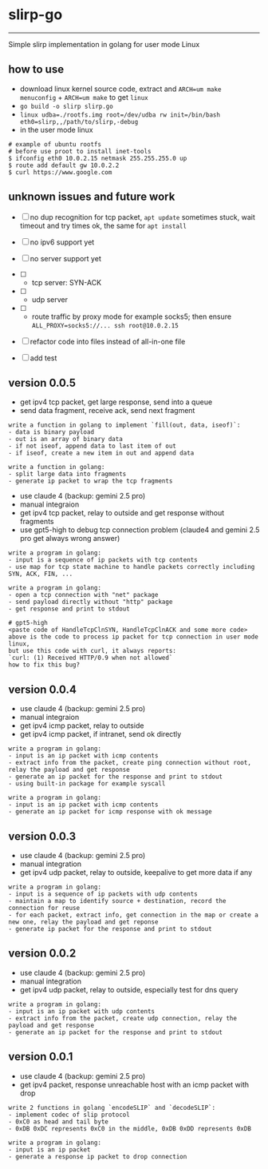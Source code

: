 # slirp-go
----------

Simple slirp implementation in golang for user mode Linux

## how to use

- download linux kernel source code, extract and `ARCH=um make menuconfig` + `ARCH=um make` to get `linux`
- `go build -o slirp slirp.go`
- `linux udba=./rootfs.img root=/dev/udba rw init=/bin/bash eth0=slirp,,/path/to/slirp,-debug`
- in the user mode linux

```
# example of ubuntu rootfs
# before use proot to install inet-tools
$ ifconfig eth0 10.0.2.15 netmask 255.255.255.0 up
$ route add default gw 10.0.2.2
$ curl https://www.google.com
```
## unknown issues and future work

- [ ] no dup recognition for tcp packet, `apt update` sometimes stuck, wait timeout and try times ok, the same for `apt install`
- [ ] no ipv6 support yet
- [ ] no server support yet
- [ ] - tcp server: SYN-ACK
- [ ] - udp server
- [ ] - route traffic by proxy mode for example socks5; then ensure `ALL_PROXY=socks5://... ssh root@10.0.2.15`
- [ ] refactor code into files instead of all-in-one file
- [ ] add test


## version 0.0.5

- get ipv4 tcp packet, get large response, send into a queue
- send data fragment, receive ack, send next fragment

```
write a function in golang to implement `fill(out, data, iseof)`:
- data is binary payload
- out is an array of binary data
- if not iseof, append data to last item of out
- if iseof, create a new item in out and append data
```

```
write a function in golang:
- split large data into fragments
- generate ip packet to wrap the tcp fragments
```

- use claude 4 (backup: gemini 2.5 pro)
- manual integraion
- get ipv4 tcp packet, relay to outside and get response without fragments
- use gpt5-high to debug tcp connection problem (claude4 and gemini 2.5 pro get always wrong answer)

```
write a program in golang:
- input is a sequence of ip packets with tcp contents
- use map for tcp state machine to handle packets correctly including SYN, ACK, FIN, ...
```

```
write a program in golang:
- open a tcp connection with "net" package
- send payload directly without "http" package
- get response and print to stdout
```

```
# gpt5-high
<paste code of HandleTcpClnSYN, HandleTcpClnACK and some more code>
above is the code to process ip packet for tcp connection in user mode linux,
but use this code with curl, it always reports:
`curl: (1) Received HTTP/0.9 when not allowed`
how to fix this bug?
```

## version 0.0.4

- use claude 4 (backup: gemini 2.5 pro)
- manual integraion
- get ipv4 icmp packet, relay to outside
- get ipv4 icmp packet, if intranet, send ok directly

```
write a program in golang:
- input is an ip packet with icmp contents
- extract info from the packet, create ping connection without root, relay the payload and get response
- generate an ip packet for the response and print to stdout
- using built-in package for example syscall
```

```
write a program in golang:
- input is an ip packet with icmp contents
- generate an ip packet for icmp response with ok message
```

## version 0.0.3

- use claude 4 (backup: gemini 2.5 pro)
- manual integration
- get ipv4 udp packet, relay to outside, keepalive to get more data if any

```
write a program in golang:
- input is a sequence of ip packets with udp contents
- maintain a map to identify source + destination, record the connection for reuse
- for each packet, extract info, get connection in the map or create a new one, relay the payload and get reponse
- generate ip packet for the response and print to stdout
```

## version 0.0.2

- use claude 4 (backup: gemini 2.5 pro)
- manual integration
- get ipv4 udp packet, relay to outside, especially test for dns query

```
write a program in golang:
- input is an ip packet with udp contents
- extract info from the packet, create udp connection, relay the payload and get response
- generate an ip packet for the response and print to stdout
```

## version 0.0.1

- use claude 4 (backup: gemini 2.5 pro)
- get ipv4 packet, response unreachable host with an icmp packet with drop

```
write 2 functions in golang `encodeSLIP` and `decodeSLIP`:
- implement codec of slip protocol
- 0xC0 as head and tail byte
- 0xDB 0xDC represents 0xC0 in the middle, 0xDB 0xDD represents 0xDB
```

```
write a program in golang:
- input is an ip packet
- generate a response ip packet to drop connection
```

